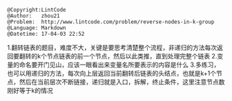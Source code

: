 ```
@Copyright:LintCode
@Author:   zhou21
@Problem:  http://www.lintcode.com/problem/reverse-nodes-in-k-group
@Language: Markdown
@Datetime: 17-04-03 22:52
```

1.翻转链表的题目，难度不大，关键是要思考清楚整个流程，非递归的方法每次返回要翻转的k个节点链表的前一个节点，然后以此类推，直到处理完整个链表
2.变量的命名要开门见山，应该一眼看出来变量名所要表示的内容是什么
3.多练习，也可以用递归的方法，每次向上层返回当前翻转后链表的头结点，也就是k+1个节点，然后在当前层次不断链接，递归就是入口，拆解，终止条件，这里注意节点数刚好等于k的情况